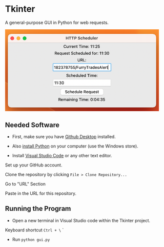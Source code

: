 # Tkinter

 A general-purpose GUI in Python for web requests.

 ![Screenshot](Screenshot.png)

 ## Needed Software

 * First, make sure you have [Github Desktop](https://desktop.github.com/) installed.

 * Also [install Python](https://www.python.org/) on your computer (use the Windows store).

 * Install [Visual Studio Code](https://code.visualstudio.com/) or any other text editor.

 Set up your GitHub account.

 Clone the repository by clicking `File > Clone Repository...`

 Go to "URL" Section

 Paste in the URL for this repository.

## Running the Program

* Open a new terminal in Visual Studio code within the Tkinter project.

Keyboard shortcut `Ctrl + \` `

* Run `python gui.py`